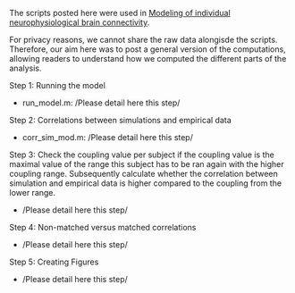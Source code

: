 The scripts posted here were used in [Modeling of individual neurophysiological brain connectivity](https://www.biorxiv.org/content/10.1101/2022.03.02.482608v1).

For privacy reasons, we cannot share the raw data alongisde the scripts. Therefore, our aim here was to post a general version of the computations, allowing readers to understand how we computed the different parts of the analysis.

Step 1: Running the model
- run_model.m: /Please detail here this step/

Step 2: Correlations between simulations and empirical data
- corr_sim_mod.m: /Please detail here this step/

Step 3: Check the coupling value per subject  if the coupling value is the maximal value of the range this subject has to be ran again with the higher coupling range. Subsequently calculate whether the correlation between simulation and empirical data is higher compared to the coupling from the lower range.
- /Please detail here this step/

Step 4: Non-matched versus matched correlations
- /Please detail here this step/

Step 5: Creating Figures
- /Please detail here this step/
